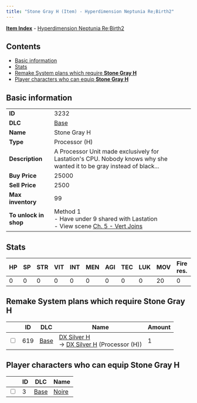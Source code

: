 ```yaml
---
title: "Stone Gray H (Item) - Hyperdimension Neptunia Re;Birth2"
---
```


[**Item Index**](/neptunia/rb2/item/index.html) - [Hyperdimension Neptunia Re;Birth2](/neptunia/rb2)

## Contents

- [Basic information](#basic-information)
- [Stats](#stats)
- [Remake System plans which require **Stone Gray H**](#remake-system-plans-which-require-stone-gray-h)
- [Player characters who can equip **Stone Gray H**](#player-characters-who-can-equip-stone-gray-h)

## Basic information

|   |   |
| -- | -- |
| **ID** | 3232 |
| **DLC** | [Base](/neptunia/rb2/dlc/0-base.html) |
| **Name** | Stone Gray H |
| **Type** | Processor (H) |
| **Description** | A Processor Unit made exclusively for Lastation's CPU. Nobody knows why she wanted it to be gray instead of black... |
| **Buy Price** | 25000 |
| **Sell Price** | 2500 |
| **Max inventory** | 99 |
| **To unlock in shop** | Method 1<br />- Have under 9 shared with Lastation<br />- View scene [Ch. 5 - Vert Joins](/neptunia/rb2/scene/0-376-ch-5-vert-joins.html) |

## Stats

| HP | SP | STR | VIT | INT | MEN | AGI | TEC | LUK | MOV | Fire res. | Ice res. | Wind res. | Lightning res. |
| -- | -- | --- | --- | --- | --- | --- | --- | --- | --- | --------- | -------- | --------- | -------------- |
| 0 | 0 | 0 | 0 | 0 | 0 | 0 | 0 | 0 | 20 | 0 | 0 | 0 | 0 |

## Remake System plans which require **Stone Gray H**

|    | ID | DLC | Name | Amount |
| -- | -- | --- | ---- | ------ |
| <input type="checkbox" id="rb2-remake-0-619" class="trackbox" /> | 619 | [Base](/neptunia/rb2/dlc/0-base.html) | [DX Silver H](/neptunia/rb2/remake/0-619-dx-silver-h.html)<br />→ [DX Silver H](/neptunia/rb2/item/0-3244-dx-silver-h.html) (Processor (H)) | 1 |

## Player characters who can equip **Stone Gray H**

|    | ID | DLC | Name |
| -- | -- | --- | ---- |
| <input type="checkbox" id="rb2-player-0-3" class="trackbox" /> | 3 | [Base](/neptunia/rb2/dlc/0-base.html) | [Noire](/neptunia/rb2/player/0-3-noire.html) |